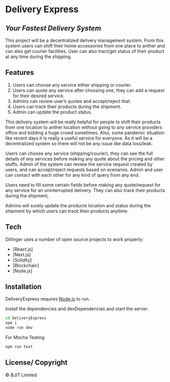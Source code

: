 # Delivery Express
## _Your Fastest Delivery System_



This project will be a decentralized delivery management system. From this system users can shift their home accessories from one place to anther and can also get courier facilities. User can also tract/get status of their product at any time during the shipping.



## Features

1.	Users can choose any service either shipping or courier.
2.	Users can quote any service after choosing one, they can add a request for their desired service.
3.	Admins can review user’s quotes and accept/reject that.
4.	Users can track their products during the shipment.
5.	Admin can update the product status.



This delivery system will be really helpful for people to shift their products from one location to anther location without going to any service providers office and bidding a huge crowd sometimes. Also, some pandemic situation like recent days it is really a useful service for everyone. As it will be a decentralized system so there will not be any issue like data loss/leak.

Users can choose any service (shipping/courier), they can see the full details of any services before making any quote about the pricing and other stuffs. Admin of the system can review the service request created by users, and can accept/reject requests based on scenarios. Admin and user can contact with each other for any kind of query from any end.

Users need to fill some certain fields before making any quote/request for any service for an uninterrupted delivery. They can also track their products during the shipment, 

Admins will surely update the products location and status during the shipment by which users can track their products anytime.


## Tech

Dillinger uses a number of open source projects to work properly:

- [React.js] 
- [Next.js] 
- [Solidity] 
- [Blockchain] 
- [Node.js]


## Installation

DeliveryExpress requires [Node.js](https://nodejs.org/)  to run.

Install the dependencies and devDependencies and start the server.

```sh
cd DeliveryExpress
npm i
node run dev
```

For Mocha Testing
```sh
npm run test
```






## License/ Copyright

© BJIT Limited